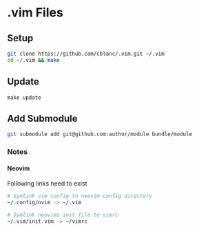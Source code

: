 # .vim Files

## Setup

```bash
git clone https://github.com/cblanc/.vim.git ~/.vim
cd ~/.vim && make
```

## Update

```
make update
```

## Add Submodule

```bash
git submodule add git@github.com:author/module bundle/module
```

### Notes

#### Neovim

Following links need to exist

```bash
# Symlink vim config to neovim config directory 
~/.config/nvim -> ~/.vim

# Symlink neovims init file to vimrc
~/.vim/init.vim -> ~/vimrc
```

